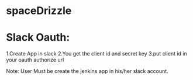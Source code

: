 # spaceDrizzle

# Slack Oauth:
1.Create App in slack
2.You get the client id and secret key 
3.put client id in your oauth authorize url

Note: User Must be create the jenkins app in his/her slack account. 

